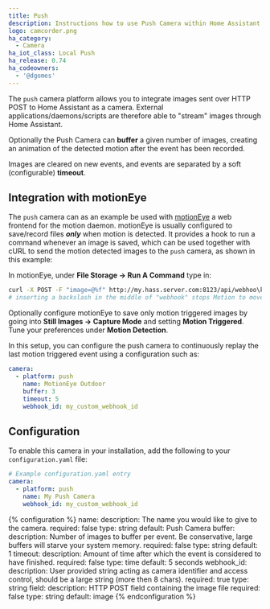 ```yaml
---
title: Push
description: Instructions how to use Push Camera within Home Assistant.
logo: camcorder.png
ha_category:
  - Camera
ha_iot_class: Local Push
ha_release: 0.74
ha_codeowners:
  - '@dgomes'
---
```


The `push` camera platform allows you to integrate images sent over HTTP POST to Home Assistant as a camera. External applications/daemons/scripts are therefore able to "stream" images through Home Assistant.

Optionally the Push Camera can **buffer** a given number of images, creating an animation of the detected motion after the event has been recorded.

Images are cleared on new events, and events are separated by a soft (configurable) **timeout**.

## Integration with motionEye

The `push` camera can as an example be used with [motionEye](https://github.com/ccrisan/motioneye/wiki) a web frontend for the motion daemon. motionEye is usually configured to save/record files ***only*** when motion is detected. It provides a hook to run a command whenever an image is saved, which can be used together with cURL to send the motion detected images to the `push` camera, as shown in this example:

In motionEye, under **File Storage -> Run A Command** type in:
```bash
curl -X POST -F "image=@%f" http://my.hass.server.com:8123/api/webhoo\k/my_custom_webhook_id
# inserting a backslash in the middle of "webhook" stops Motion to move the command to a webhook
```

Optionally configure motionEye to save only motion triggered images by going into **Still Images -> Capture Mode** and setting **Motion Triggered**. Tune your preferences under **Motion Detection**.

In this setup, you can configure the push camera to continuously replay the last motion triggered event using a configuration such as:

```yaml
camera:
  - platform: push
    name: MotionEye Outdoor
    buffer: 3
    timeout: 5
    webhook_id: my_custom_webhook_id
```

## Configuration

To enable this camera in your installation, add the following to your `configuration.yaml` file:

```yaml
# Example configuration.yaml entry
camera:
  - platform: push
    name: My Push Camera
    webhook_id: my_custom_webhook_id
```

{% configuration %}
name:
  description:  The name you would like to give to the camera.
  required: false
  type: string
  default: Push Camera
buffer:
  description: Number of images to buffer per event. Be conservative, large buffers will starve your system memory.
  required: false
  type: string
  default: 1
timeout:
  description: Amount of time after which the event is considered to have finished.
  required: false
  type: time
  default: 5 seconds
webhook_id:
  description: User provided string acting as camera identifier and access control, should be a large string (more then 8 chars).
  required: true
  type: string
field:
  description: HTTP POST field containing the image file
  required: false
  type: string
  default: image
{% endconfiguration %}

